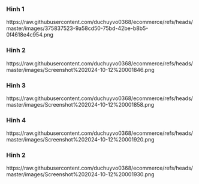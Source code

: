 <h3>Hinh 1</h3>
https://raw.githubusercontent.com/duchuyvo0368/ecommerce/refs/heads/master/images/375837523-9a58cd50-75bd-42be-b8b5-0f4618e4c954.png
<h3>Hinh 2</h3>
https://raw.githubusercontent.com/duchuyvo0368/ecommerce/refs/heads/master/images/Screenshot%202024-10-12%20001846.png
<h3>Hinh 3</h3>
https://raw.githubusercontent.com/duchuyvo0368/ecommerce/refs/heads/master/images/Screenshot%202024-10-12%20001858.png
<h3>Hinh 4</h3>
https://raw.githubusercontent.com/duchuyvo0368/ecommerce/refs/heads/master/images/Screenshot%202024-10-12%20001920.png
<h3>Hinh 2</h3>
https://raw.githubusercontent.com/duchuyvo0368/ecommerce/refs/heads/master/images/Screenshot%202024-10-12%20001930.png
